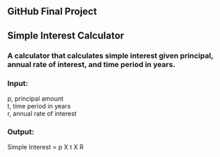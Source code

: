 <h2>GitHub Final Project</h2>
<h2>Simple Interest Calculator</h2>
<h3>A calculator that calculates simple interest given principal, annual rate of interest, and time period in years.</h3>
<h3>Input:</h3>
   p, principal amount <br>
   t, time period in years <br>
   r, annual rate of interest 
   
<h3>Output:</h3>

   Simple Interest = p X t X R
